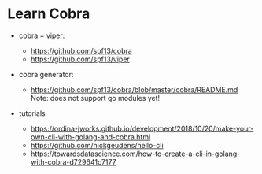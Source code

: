 # Learn Cobra

- cobra + viper:
    - https://github.com/spf13/cobra
    - https://github.com/spf13/viper
    
- cobra generator:
    - https://github.com/spf13/cobra/blob/master/cobra/README.md 
    Note: does not support go modules yet!   
    
- tutorials
    - https://ordina-jworks.github.io/development/2018/10/20/make-your-own-cli-with-golang-and-cobra.html
    - https://github.com/nickgeudens/hello-cli
    - https://towardsdatascience.com/how-to-create-a-cli-in-golang-with-cobra-d729641c7177
